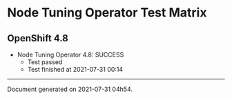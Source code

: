 
Node Tuning Operator Test Matrix
================================

OpenShift 4.8
-------------


* Node Tuning Operator 4.8: SUCCESS
  - Test passed
  - Test finished at 2021-07-31 00:14


---
Document generated on 2021-07-31 04h54.
